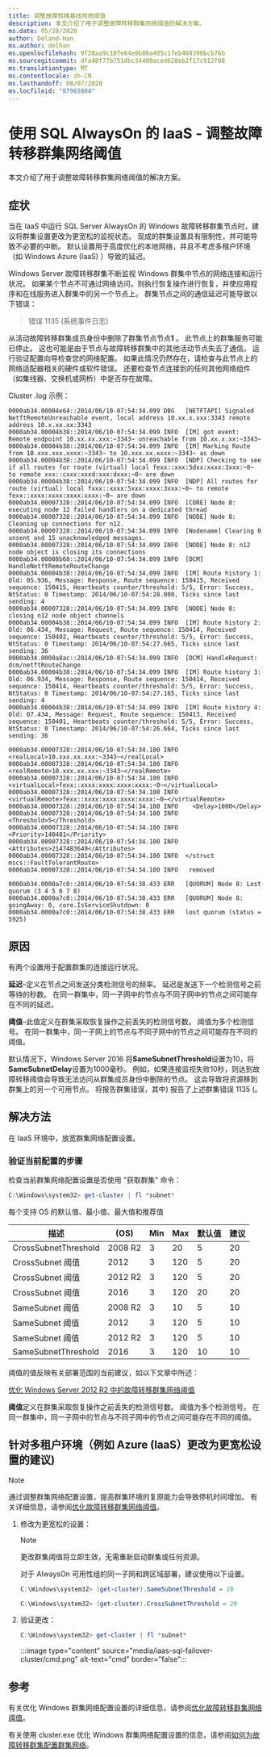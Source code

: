```yaml
---
title: 调整故障转移基线网络阈值
description: 本文介绍了用于调整故障转移群集网络阈值的解决方案。
ms.date: 05/28/2020
author: Deland-Han
ms.author: delhan
ms.openlocfilehash: 9f28aa9c10fe64e0b86a405c1feb480396bcb76b
ms.sourcegitcommit: dfa48f77b751dbc34409aced628eb2f17c912f08
ms.translationtype: MT
ms.contentlocale: zh-CN
ms.lasthandoff: 08/07/2020
ms.locfileid: "87965804"
---
```

# <a name="iaas-with-sql-alwayson---tuning-failover-cluster-network-thresholds"></a>使用 SQL AlwaysOn 的 IaaS - 调整故障转移群集网络阈值

本文介绍了用于调整故障转移群集网络阈值的解决方案。

## <a name="symptom"></a>症状

当在 IaaS 中运行 SQL Server AlwaysOn 的 Windows 故障转移群集节点时，建议将群集设置更改为更宽松的监视状态。 现成的群集设置具有限制性，并可能导致不必要的中断。 默认设置用于高度优化的本地网络，并且不考虑多租户环境（如 Windows Azure (IaaS) ）导致的延迟。

Windows Server 故障转移群集不断监视 Windows 群集中节点的网络连接和运行状况。  如果某个节点不可通过网络访问，则执行恢复操作进行恢复，并使应用程序和在线服务进入群集中的另一个节点上。 群集节点之间的通信延迟可能导致以下错误：

> 错误 1135 (系统事件日志) 

从活动故障转移群集成员身份中删除了群集节点节点**1** 。 此节点上的群集服务可能已停止。 这也可能是由于节点与故障转移群集中的其他活动节点失去了通信。 运行验证配置向导检查您的网络配置。 如果此情况仍然存在，请检查与此节点上的网络适配器相关的硬件或软件错误。 还要检查节点连接到的任何其他网络组件（如集线器、交换机或网桥）中是否存在故障。

Cluster .log 示例：

```console
0000ab34.00004e64::2014/06/10-07:54:34.099 DBG   [NETFTAPI] Signaled NetftRemoteUnreachable event, local address 10.xx.x.xxx:3343 remote address 10.x.xx.xx:3343
0000ab34.00004b38::2014/06/10-07:54:34.099 INFO  [IM] got event: Remote endpoint 10.xx.xx.xxx:~3343~ unreachable from 10.xx.x.xx:~3343~
0000ab34.00004b38::2014/06/10-07:54:34.099 INFO  [IM] Marking Route from 10.xxx.xxx.xxxx:~3343~ to 10.xxx.xx.xxxx:~3343~ as down
0000ab34.00004b38::2014/06/10-07:54:34.099 INFO  [NDP] Checking to see if all routes for route (virtual) local fexx::xxx:5dxx:xxxx:3xxx:~0~ to remote xxx::cxxx:xxxd:xxx:dxxx:~0~ are down
0000ab34.00004b38::2014/06/10-07:54:34.099 INFO  [NDP] All routes for route (virtual) local fxxx::xxxx:5xxx:xxxx:3xxx:~0~ to remote fexx::xxxx:xxxx:xxxx:xxxx:~0~ are down
0000ab34.00007328::2014/06/10-07:54:34.099 INFO  [CORE] Node 8: executing node 12 failed handlers on a dedicated thread
0000ab34.00007328::2014/06/10-07:54:34.099 INFO  [NODE] Node 8: Cleaning up connections for n12.
0000ab34.00007328::2014/06/10-07:54:34.099 INFO  [Nodename] Clearing 0 unsent and 15 unacknowledged messages.
0000ab34.00007328::2014/06/10-07:54:34.099 INFO  [NODE] Node 8: n12 node object is closing its connections
0000ab34.00008b68::2014/06/10-07:54:34.099 INFO  [DCM] HandleNetftRemoteRouteChange
0000ab34.00004b38::2014/06/10-07:54:34.099 INFO  [IM] Route history 1: Old: 05.936, Message: Response, Route sequence: 150415, Received sequence: 150415, Heartbeats counter/threshold: 5/5, Error: Success, NtStatus: 0 Timestamp: 2014/06/10-07:54:28.000, Ticks since last sending: 4
0000ab34.00007328::2014/06/10-07:54:34.099 INFO  [NODE] Node 8: closing n12 node object channels
0000ab34.00004b38::2014/06/10-07:54:34.099 INFO  [IM] Route history 2: Old: 06.434, Message: Request, Route sequence: 150414, Received sequence: 150402, Heartbeats counter/threshold: 5/5, Error: Success, NtStatus: 0 Timestamp: 2014/06/10-07:54:27.665, Ticks since last sending: 36
0000ab34.0000a8ac::2014/06/10-07:54:34.099 INFO  [DCM] HandleRequest: dcm/netftRouteChange
0000ab34.00004b38::2014/06/10-07:54:34.099 INFO  [IM] Route history 3: Old: 06.934, Message: Response, Route sequence: 150414, Received sequence: 150414, Heartbeats counter/threshold: 5/5, Error: Success, NtStatus: 0 Timestamp: 2014/06/10-07:54:27.165, Ticks since last sending: 4
0000ab34.00004b38::2014/06/10-07:54:34.099 INFO  [IM] Route history 4: Old: 07.434, Message: Request, Route sequence: 150413, Received sequence: 150401, Heartbeats counter/threshold: 5/5, Error: Success, NtStatus: 0 Timestamp: 2014/06/10-07:54:26.664, Ticks since last sending: 36
```

```console
0000ab34.00007328::2014/06/10-07:54:34.100 INFO    <realLocal>10.xxx.xx.xxx:~3343~</realLocal>
0000ab34.00007328::2014/06/10-07:54:34.100 INFO    <realRemote>10.xxx.xx.xxx:~3343~</realRemote>
0000ab34.00007328::2014/06/10-07:54:34.100 INFO    <virtualLocal>fexx::xxxx:xxxx:xxxx:xxxx:~0~</virtualLocal>
0000ab34.00007328::2014/06/10-07:54:34.100 INFO    <virtualRemote>fexx::xxxx:xxxx:xxxx:xxxx:~0~</virtualRemote>
0000ab34.00007328::2014/06/10-07:54:34.100 INFO    <Delay>1000</Delay>
0000ab34.00007328::2014/06/10-07:54:34.100 INFO    <Threshold>5</Threshold>
0000ab34.00007328::2014/06/10-07:54:34.100 INFO    <Priority>140481</Priority>
0000ab34.00007328::2014/06/10-07:54:34.100 INFO    <Attributes>2147483649</Attributes>
0000ab34.00007328::2014/06/10-07:54:34.100 INFO  </struct mscs::FaultTolerantRoute>
0000ab34.00007328::2014/06/10-07:54:34.100 INFO   removed
```

```console
0000ab34.0000a7c0::2014/06/10-07:54:38.433 ERR   [QUORUM] Node 8: Lost quorum (3 4 5 6 7 8)
0000ab34.0000a7c0::2014/06/10-07:54:38.433 ERR   [QUORUM] Node 8: goingAway: 0, core.IsServiceShutdown: 0
0000ab34.0000a7c0::2014/06/10-07:54:38.433 ERR   lost quorum (status = 5925)
```

## <a name="cause"></a>原因

有两个设置用于配置群集的连接运行状况。

**延迟**–定义在节点之间发送分类检测信号的频率。  延迟是发送下一个检测信号之前等待的秒数。  在同一群集中，同一子网中的节点与不同子网中的节点之间可能存在不同的延迟。

**阈值**–此值定义在群集采取恢复操作之前丢失的检测信号数。  阈值为多个检测信号。  在同一群集中，同一子网上的节点与不同子网中的节点之间可能存在不同的阈值。

默认情况下，Windows Server 2016 将**SameSubnetThreshold**设置为10，将**SameSubnetDelay**设置为1000毫秒。 例如，如果连接监视失败10秒，则达到故障转移阈值会导致无法访问从群集成员身份中删除的节点。 这会导致将资源移到群集上的另一个可用节点。 将报告群集错误，其中) 报告了上述群集错误 1135 (。

## <a name="resolution"></a>解决方法

在 IaaS 环境中，放宽群集网络配置设置。

### <a name="steps-to-verify-current-configuration"></a>验证当前配置的步骤

检查当前群集网络配置设置是否使用 "获取群集" 命令：

```powershell
C:\Windows\system32> get-cluster | fl *subnet*
```

每个支持 OS 的默认值、最小值、最大值和推荐值

| 描述 | (OS) | Min | Max | 默认值 | 建议 |
|--|--|--|--|--|--|
| CrossSubnetThreshold | 2008 R2 | 3 | 20 | 5 | 20 |
| CrossSubnet 阈值 | 2012 | 3 | 120 | 5 | 20 |
| CrossSubnet 阈值 | 2012 R2 | 3 | 120 | 5 | 20 |
| CrossSubnet 阈值 | 2016 | 3 | 120 | 20 | 20 |
| SameSubnet 阈值 | 2008 R2 | 3 | 10 | 5 | 10 |
| SameSubnet 阈值 | 2012 | 3 | 120 | 5 | 10 |
| SameSubnet 阈值 | 2012 R2 | 3 | 120 | 5 | 10 |
| SameSubnetThreshold | 2016 | 3 | 120 | 10 | 10 |

阈值的值反映有关部署范围的当前建议，如以下文章中所述：

[优化 Windows Server 2012 R2 中的故障转移群集网络阈值](https://support.microsoft.com/en-us/help/3153887/fine-tuning-failover-cluster-network-thresholds-in-windows-server-2012)

**阈值**定义在群集采取恢复操作之前丢失的检测信号数。  阈值为多个检测信号。  在同一群集中，同一子网中的节点与不同子网中的节点之间可能存在不同的阈值。

## <a name="recommendations-for-changing-to-more-relaxed-settings-for-multi-tenant-environments-like-azure-iaas"></a>针对多租户环境（例如 Azure (IaaS）更改为更宽松设置的建议) 

> [!NOTE]
> 通过调整群集网络配置设置，提高群集环境的复原能力会导致停机时间增加。 有关详细信息，请参阅[优化故障转移群集网络阈值](https://techcommunity.microsoft.com/t5/failover-clustering/tuning-failover-cluster-network-thresholds/ba-p/371834)。

1. 修改为更宽松的设置：

    > [!NOTE]
    > 更改群集阈值将立即生效，无需重新启动群集或任何资源。

    对于 AlwaysOn 可用性组的同一子网和跨区域部署，建议使用以下设置。

    ```powershell
    C:\Windows\system32> (get-cluster).SameSubnetThreshold = 20
    ```

    ```powershell
    C:\Windows\system32> (get-cluster).CrossSubnetThreshold = 20
    ```

2. 验证更改：

    ```powershell
    C:\Windows\system32> get-cluster | fl *subnet*
    ```

    :::image type="content" source="media/iaas-sql-failover-cluster/cmd.png" alt-text="cmd" border="false":::

## <a name="references"></a>参考

有关优化 Windows 群集网络配置设置的详细信息，请参阅[优化故障转移群集网络阈值](https://techcommunity.microsoft.com/t5/failover-clustering/tuning-failover-cluster-network-thresholds/ba-p/371834)。

有关使用 cluster.exe 优化 Windows 群集网络配置设置的信息，请参阅[如何为故障转移群集配置群集网络](/previous-versions/office/exchange-server-2007/bb690953(v=exchg.80)?redirectedfrom=MSDN)。
